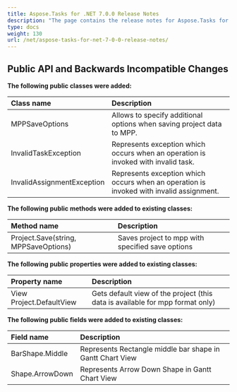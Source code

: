```yaml
---
title: Aspose.Tasks for .NET 7.0.0 Release Notes
description: "The page contains the release notes for Aspose.Tasks for .NET 7.0.0."
type: docs
weight: 130
url: /net/aspose-tasks-for-net-7-0-0-release-notes/
---
```


## **Public API and Backwards Incompatible Changes**

**The following public classes were added:**

|Class name |Description |
| :- | :- |
|MPPSaveOptions |Allows to specify additional options when saving project data to MPP. |
|InvalidTaskException |Represents exception which occurs when an operation is invoked with invalid task. |
|InvalidAssignmentException |Represents exception which occurs when an operation is invoked with invalid assignment. |

**The following public methods were added to existing classes:**

|Method name |Description |
| :- | :- |
|Project.Save(string, MPPSaveOptions) |Saves project to mpp with specified save options |

**The following public properties were added to existing classes:**

|Property name |Description |
| :- | :- |
|View Project.DefaultView |Gets default view of the project (this data is available for mpp format only) |

**The following public fields were added to existing classes:**

|Field name |Description |
| :- | :- |
|BarShape.Middle |Represents Rectangle middle bar shape in Gantt Chart View |
|Shape.ArrowDown |Represents Arrow Down Shape in Gantt Chart View |

